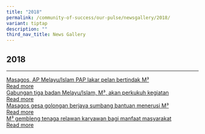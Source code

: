 ```yaml
---
title: "2018"
permalink: /community-of-success/our-pulse/newsgallery/2018/
variant: tiptap
description: ""
third_nav_title: News Gallery
---
```

<h2>2018</h2><hr><p></p><div class="isomer-card-grid"><a rel="noopener noreferrer nofollow" href="https://www.beritaharian.sg/setempat/masagos-ap-melayuislam-pap-lakar-pelan-bertindak-m3" class="isomer-card"><div class="isomer-card-body"><div class="isomer-card-title">Masagos, AP Melayu/Islam PAP lakar pelan bertindak M³</div><div class="isomer-card-link">Read more</div></div></a><a rel="noopener noreferrer nofollow" href="https://www.beritaharian.sg/setempat/gabungan-tiga-badan-melayuislam-m3-akan-perkukuh-kegiatan" class="isomer-card"><div class="isomer-card-body"><div class="isomer-card-title">Gabungan tiga badan Melayu/Islam, M³, akan perkukuh kegiatan</div><div class="isomer-card-link">Read more</div></div></a><a rel="noopener noreferrer nofollow" href="https://www.beritaharian.sg/setempat/masagos-gesa-golongan-berjaya-sumbang-bantuan-menerusi-m3" class="isomer-card"><div class="isomer-card-body"><div class="isomer-card-title">Masagos gesa golongan berjaya sumbang bantuan menerusi M³</div><div class="isomer-card-link">Read more</div></div></a><a rel="noopener noreferrer nofollow" href="https://www.beritaharian.sg/setempat/m3-gembleng-tenaga-relawan-karyawan-bagi-manfaat-masyarakat" class="isomer-card"><div class="isomer-card-body"><div class="isomer-card-title">M³ gembleng tenaga relawan karyawan bagi manfaat masyarakat</div><div class="isomer-card-link">Read more</div></div></a></div><p></p><p></p>